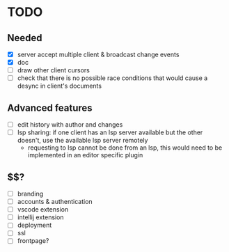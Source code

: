 # TODO

## Needed

- [x] server accept multiple client & broadcast change events
- [x] doc
- [ ] draw other client cursors
- [ ] check that there is no possible race conditions that would cause a desync
      in client's documents

## Advanced features

- [ ] edit history with author and changes
- [ ] lsp sharing: if one client has an lsp server available but the other
      doesn't, use the available lsp server remotely
  - requesting to lsp cannot be done from an lsp, this would need to be
    implemented in an editor specific plugin

## $$?

- [ ] branding
- [ ] accounts & authentication
- [ ] vscode extension
- [ ] intellij extension
- [ ] deployment
- [ ] ssl
- [ ] frontpage?
